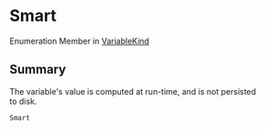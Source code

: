 # Smart

Enumeration Member in [VariableKind](yarn.variablekind.md)

## Summary

The variable's value is computed at run-time, and is not persisted\
to disk.

```csharp
Smart
```
